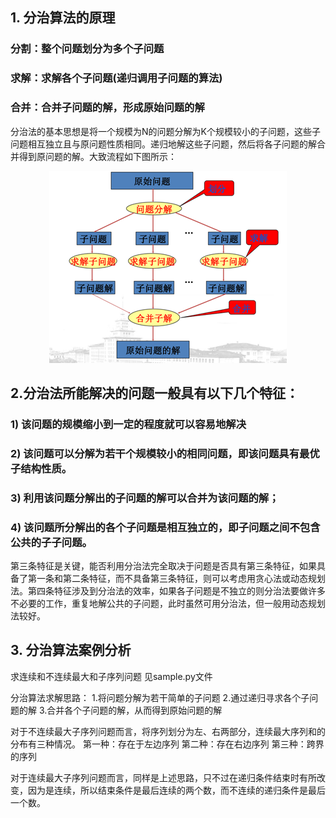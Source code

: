 ## 1.	分治算法的原理
### 分割：整个问题划分为多个子问题
### 求解：求解各个子问题(递归调用子问题的算法)
### 合并：合并子问题的解，形成原始问题的解
分治法的基本思想是将一个规模为N的问题分解为K个规模较小的子问题，这些子问题相互独立且与原问题性质相同。递归地解这些子问题，然后将各子问题的解合并得到原问题的解。大致流程如下图所示：
<div align=center><img src="https://github.com/Two222/Basic-Algorithm/blob/master/%E6%95%B0%E6%8D%AE%E7%BB%93%E6%9E%84%E5%9F%BA%E7%A1%80%E7%AE%97%E6%B3%95/%E6%95%B0%E6%8D%AE%E7%BB%93%E6%9E%84%E4%B9%8B%E5%88%86%E6%B2%BB%E6%B3%95%E6%80%9D%E6%83%B3/2019-08-28-17-36-39.png" /></div>

## 2.分治法所能解决的问题一般具有以下几个特征：
### 1) 该问题的规模缩小到一定的程度就可以容易地解决
### 2) 该问题可以分解为若干个规模较小的相同问题，即该问题具有最优子结构性质。
### 3) 利用该问题分解出的子问题的解可以合并为该问题的解；
### 4) 该问题所分解出的各个子问题是相互独立的，即子问题之间不包含公共的子子问题。
第三条特征是关键，能否利用分治法完全取决于问题是否具有第三条特征，如果具备了第一条和第二条特征，而不具备第三条特征，则可以考虑用贪心法或动态规划法。第四条特征涉及到分治法的效率，如果各子问题是不独立的则分治法要做许多不必要的工作，重复地解公共的子问题，此时虽然可用分治法，但一般用动态规划法较好。

## 3.	分治算法案例分析
求连续和不连续最大和子序列问题
见sample.py文件

分治算法求解思路：
    1.将问题分解为若干简单的子问题
    2.通过递归寻求各个子问题的解
    3.合并各个子问题的解，从而得到原始问题的解

对于不连续最大子序列问题而言，将序列划分为左、右两部分，连续最大序列和的分布有三种情况。
    第一种：存在于左边序列
    第二种：存在右边序列
    第三种：跨界的序列

对于连续最大子序列问题而言，同样是上述思路，只不过在递归条件结束时有所改变，因为是连续，所以结束条件是最后连续的两个数，而不连续的递归条件是最后一个数。

